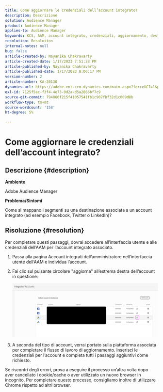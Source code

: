 ```yaml
---
title: Come aggiornare le credenziali dell’account integrato?
description: Descrizione
solution: Audience Manager
product: Audience Manager
applies-to: Audience Manager
keywords: KCS, AAM, account integrato, credenziali, aggiornamento, destinazioni, twitter, facebook, linkedin
resolution: Resolution
internal-notes: null
bug: false
article-created-by: Nayanika Chakravarty
article-created-date: 1/17/2023 7:51:28 PM
article-published-by: Nayanika Chakravarty
article-published-date: 1/17/2023 8:06:17 PM
version-number: 2
article-number: KA-20130
dynamics-url: https://adobe-ent.crm.dynamics.com/main.aspx?forceUCI=1&pagetype=entityrecord&etn=knowledgearticle&id=987c0e51-a096-ed11-aad1-6045bd006ce9
exl-id: 7125f5ac-f3f4-4e73-9d2a-d5a2866bf7c9
source-git-commit: 794866f215f41057541fb1c907fbf32d1c009d8b
workflow-type: tm+mt
source-wordcount: '158'
ht-degree: 5%

---
```


# Come aggiornare le credenziali dell’account integrato?

## Descrizione {#description}


<b>Ambiente</b>

Adobe Audience Manager

<b>Problema/Sintomi</b>

Come si mappano i segmenti su una destinazione associata a un account integrato (ad esempio Facebook, Twitter o LinkedIn)?


## Risoluzione {#resolution}


Per completare questi passaggi, dovrai accedere all’interfaccia utente e alle credenziali dell’AAM per l’account integrato associato.

1. Passa alla pagina Account integrati dell’amministratore nell’interfaccia utente dell’AAM e individua l’account.
2. Fai clic sul pulsante circolare &quot;aggiorna&quot; all’estrema destra dell’account in questione:



   ![](assets/6e040206-7307-ed11-82e4-00224809a9e0.png)


3. A seconda del tipo di account, verrai portato sulla piattaforma associata per completare il flusso di lavoro di aggiornamento. Inserisci le credenziali per l’account e completa tutti i passaggi aggiuntivi come richiesto.


Se riscontri degli errori, prova a eseguire il processo un’altra volta dopo aver cancellato i cookie/cache o aver utilizzato un nuovo browser in incognito. Per completare questo processo, consigliamo inoltre di utilizzare Chrome rispetto ad altri browser.
